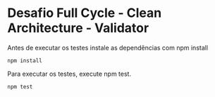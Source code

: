 # Desafio Full Cycle - Clean Architecture - Validator

Antes de executar os testes instale as dependências com npm install

```
npm install
```

Para executar os testes, execute npm test.

```
npm test
```
